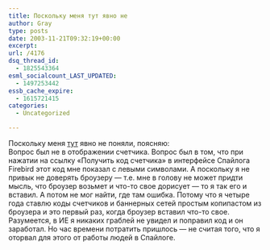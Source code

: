 ```yaml
---
title: Поскольку меня тут явно не
author: Gray
type: posts
date: 2003-11-21T09:32:19+00:00
excerpt:
url: /4176
dsq_thread_id:
  - 1825543364
esml_socialcount_LAST_UPDATED:
  - 1497253442
essb_cache_expire:
  - 1615721415
categories:
  - Uncategorized

---
```








Поскольку меня <a href="http://www.searchengines.ru/blog/archives/002362.html" target="_blank">тут</a> явно не поняли, поясняю:  
Вопрос был не в отображении счетчика. Вопрос был в том, что при нажатии на ссылку &#171;Получить код счетчика&#187; в интерфейсе Спайлога Firebird этот код мне показал с левыми символами. А поскольку я не привык не доверять броузеру &#8212; т.е. мне в голову не может придти мысль, что броузер возьмет и что-то свое дорисует &#8212; то я так его и вставил. А потом не мог найти, где там ошибка. Потому что я четыре года ставлю коды счетчиков и баннерных сетей простым копипастом из броузера и это первый раз, когда броузер вставил что-то свое.  
Разумеется, в ИЕ я никаких граблей не увидел и поправил код и он заработал. Но час времени потратить пришлось &#8212; не считая того, что я оторвал для этого от работы людей в Спайлоге.